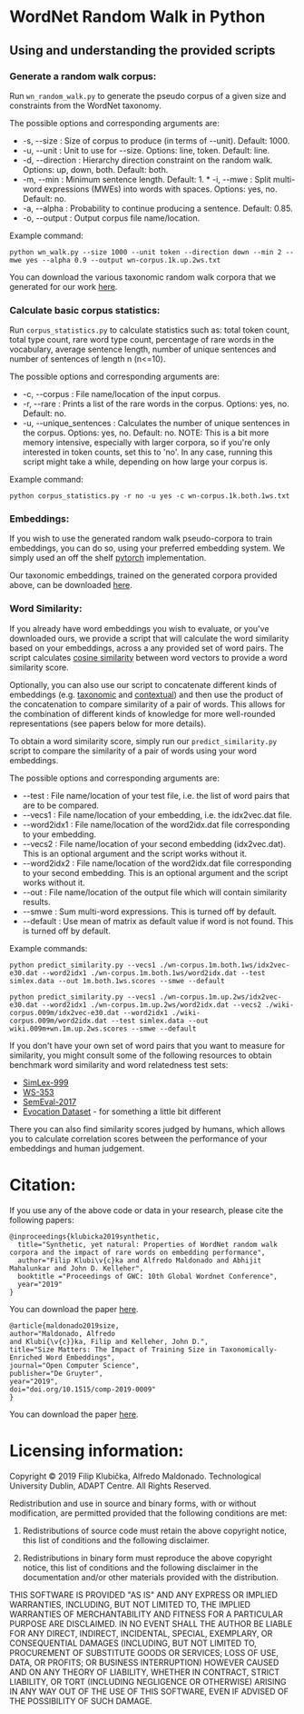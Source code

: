
# WordNet Random Walk in Python 

## Using and understanding the provided scripts


### Generate a random walk corpus:

Run `wn_random_walk.py` to generate the pseudo corpus of a given size and constraints from the WordNet taxonomy.

The possible options and corresponding arguments are:

* -s, --size : Size of corpus to produce (in terms of --unit). Default: 1000.
* -u, --unit : Unit to use for --size. Options: line, token. Default: line.
* -d, --direction : Hierarchy direction constraint on the random walk. Options: up, down, both. Default: both.
* -m, --min : Minimum sentence length. Default: 1.
* -i, --mwe : Split multi-word expressions (MWEs) into words with spaces. Options: yes, no. Default: no.
* -a, --alpha : Probability to continue producing a sentence. Default: 0.85.
* -o, --output : Output corpus file name/location.
   
Example command:

`python wn_walk.py --size 1000 --unit token --direction down --min 2 --mwe yes --alpha 0.9 --output wn-corpus.1k.up.2ws.txt`

You can download the various taxonomic random walk corpora that we generated for our work [here](https://arrow.dit.ie/datas/9/).


### Calculate basic corpus statistics:

Run `corpus_statistics.py` to calculate statistics such as: total token count, total type count, rare word type count, percentage of rare words in the vocabulary, average sentence length, number of unique sentences and number of sentences of length n (n<=10).

The possible options and corresponding arguments are:

* -c, --corpus : File name/location of the input corpus.
* -r, --rare : Prints a list of the rare words in the corpus. Options: yes, no. Default: no.
* -u, --unique_sentences : Calculates the number of unique sentences in the corpus. Options: yes, no. Default: no. NOTE: This is a bit more memory intensive, especially with larger corpora, so if you're only interested in token counts, set this to 'no'. 
In any case, running this script might take a while, depending on how large your corpus is.

Example command:

`python corpus_statistics.py -r no -u yes -c wn-corpus.1k.both.1ws.txt`


### Embeddings:

If you wish to use the generated random walk pseudo-corpora to train embeddings, you can do so, using your preferred embedding system. We simply used an off the shelf [pytorch](https://pytorch.org) implementation.

Our taxonomic embeddings, trained on the generated corpora provided above, can be downloaded [here](https://arrow.dit.ie/datas/12/).


### Word Similarity:

If you already have word embeddings you wish to evaluate, or you've downloaded ours, we provide a script that will calculate the word similarity based on your embeddings, across a any provided set of word pairs. The script calculates [cosine similarity](https://towardsdatascience.com/overview-of-text-similarity-metrics-3397c4601f50) between word vectors to provide a word similarity score.

Optionally, you can also use our script to concatenate different kinds of embeddings (e.g. [taxonomic](https://arrow.dit.ie/datas/12/) and [contextual](https://arrow.dit.ie/datas/11/)) and then use the product of the concatenation to compare similarity of a pair of words. This allows for the combination of different kinds of knowledge for more well-rounded representations (see papers below for more details).

To obtain a word similarity score, simply run our `predict_similarity.py` script to compare the similarity of a pair of words using your word embeddings.

The possible options and corresponding arguments are:

* --test : File name/location of your test file, i.e. the list of word pairs that are to be compared.
* --vecs1 : File name/location of your embedding, i.e. the idx2vec.dat file.
* --word2idx1 : File name/location of the word2idx.dat file corresponding to your embedding.
* --vecs2 : File name/location of your second embedding (idx2vec.dat). This is an optional argument and the script works without it.
* --word2idx2 : File name/location of the word2idx.dat file corresponding to your second embedding. This is an optional argument and the script works without it.
* --out : File name/location of the output file which will contain similarity results.
* --smwe : Sum multi-word expressions. This is turned off by default.
* --default : Use mean of matrix as default value if word is not found. This is turned off by default.

Example commands:

`python predict_similarity.py --vecs1 ./wn-corpus.1m.both.1ws/idx2vec-e30.dat --word2idx1 ./wn-corpus.1m.both.1ws/word2idx.dat --test simlex.data --out 1m.both.1ws.scores --smwe --default`

`python predict_similarity.py --vecs1 ./wn-corpus.1m.up.2ws/idx2vec-e30.dat --word2idx1 ./wn-corpus.1m.up.2ws/word2idx.dat --vecs2 ./wiki-corpus.009m/idx2vec-e30.dat --word2idx1 ./wiki-corpus.009m/word2idx.dat --test simlex.data --out wiki.009m+wn.1m.up.2ws.scores --smwe --default`


If you don't have your own set of word pairs that you want to measure for similarity, you might consult some of the following resources to obtain benchmark word similarity and word relatedness test sets:

* [SimLex-999](https://fh295.github.io/simlex.html)
* [WS-353](http://www.cs.technion.ac.il/~gabr/resources/data/wordsim353/)
* [SemEval-2017](http://alt.qcri.org/semeval2017/task2/index.php?id=data-and-tools)
* [Evocation Dataset](http://wordnet.cs.princeton.edu/downloads.html) - for something a little bit different

There you can also find similarity scores judged by humans, which allows you to calculate correlation scores between the performance of your embeddings and human judgement.


# Citation:

If you use any of the above code or data in your research, please cite the following papers:

```
@inproceedings{klubicka2019synthetic,
  title="Synthetic, yet natural: Properties of WordNet random walk corpora and the impact of rare words on embedding performance",
  author="Filip Klubi\v{c}ka and Alfredo Maldonado and Abhijit Mahalunkar and John D. Kelleher",
  booktitle ="Proceedings of GWC: 10th Global Wordnet Conference",
  year="2019"
}
```
You can download the paper [here]().

```
@article{maldonado2019size,
author="Maldonado, Alfredo
and Klubi{\v{c}}ka, Filip and Kelleher, John D.",
title="Size Matters: The Impact of Training Size in Taxonomically-Enriched Word Embeddings",
journal="Open Computer Science",
publisher="De Gruyter",
year="2019",
doi="doi.org/10.1515/comp-2019-0009"
}
```
You can download the paper [here](https://www.degruyter.com/downloadpdf/j/comp.2019.9.issue-1/comp-2019-0009/comp-2019-0009.pdf).


# Licensing information:

Copyright © 2019 Filip Klubička, Alfredo Maldonado. Technological University Dublin, ADAPT Centre.
All Rights Reserved.

Redistribution and use in source and binary forms, with or without modification, are permitted provided that the following conditions are met:

1. Redistributions of source code must retain the above copyright notice, this list of conditions and the following disclaimer.

2. Redistributions in binary form must reproduce the above copyright notice, this list of conditions and the following disclaimer in the documentation and/or other materials provided with the distribution.

THIS SOFTWARE IS PROVIDED "AS IS" AND ANY EXPRESS OR IMPLIED WARRANTIES, INCLUDING, BUT NOT LIMITED TO, THE IMPLIED WARRANTIES OF MERCHANTABILITY AND FITNESS FOR A PARTICULAR PURPOSE ARE DISCLAIMED. IN NO EVENT SHALL THE AUTHOR BE LIABLE FOR ANY DIRECT, INDIRECT, INCIDENTAL, SPECIAL, EXEMPLARY, OR CONSEQUENTIAL DAMAGES (INCLUDING, BUT NOT LIMITED TO, PROCUREMENT OF SUBSTITUTE GOODS OR SERVICES; LOSS OF USE, DATA, OR PROFITS; OR BUSINESS INTERRUPTION) HOWEVER CAUSED AND ON ANY THEORY OF LIABILITY, WHETHER IN CONTRACT, STRICT LIABILITY, OR TORT (INCLUDING NEGLIGENCE OR OTHERWISE) ARISING IN ANY WAY OUT OF THE USE OF THIS SOFTWARE, EVEN IF ADVISED OF THE POSSIBILITY OF SUCH DAMAGE.

